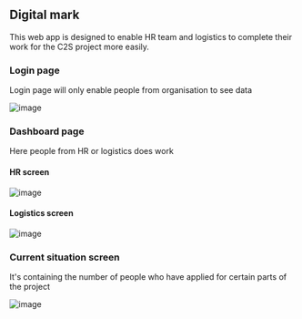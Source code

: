 <h2>Digital mark</h2>

<p>This web app is designed to enable HR team and logistics to complete their work for the C2S project more easily.</p>

<h3>Login page</h2>
<p>Login page will only enable people from organisation to see data</p>

![image](https://user-images.githubusercontent.com/53167193/169710876-0123d8b6-424e-47f1-b65d-c73412c92b72.png)

<h3>Dashboard page</h3>
<p>Here people from HR or logistics does work</p>

<h4>HR screen</h4>

![image](https://user-images.githubusercontent.com/53167193/169710845-ca78bd3f-8525-4182-97a7-3ee9c60c8913.png)

<h4>Logistics screen</h4>

![image](https://user-images.githubusercontent.com/53167193/169711140-0187f181-76b8-4dc1-853d-39c8c27853b1.png)

<h3>Current situation screen</h3>
<p>It's containing the number of people who have applied for certain parts of the project</p>

![image](https://user-images.githubusercontent.com/53167193/169710859-5e609b86-5ab6-4794-beb5-4cde1e7b96c3.png)
